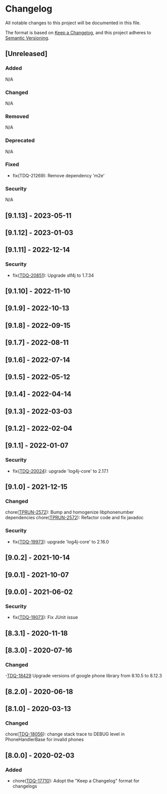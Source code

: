 # Changelog
All notable changes to this project will be documented in this file.

The format is based on [Keep a Changelog](https://keepachangelog.com/en/1.0.0/),
and this project adheres to [Semantic Versioning](https://semver.org/spec/v2.0.0.html).

## [Unreleased]
### Added
N/A
### Changed
N/A
### Removed
N/A
### Deprecated
N/A
### Fixed
- fix(TDQ-21269): Remove dependency 'm2e'
### Security
N/A

## [9.1.13] - 2023-05-11

## [9.1.12] - 2023-01-03

## [9.1.11] - 2022-12-14
### Security
- fix([TDQ-20851](https://jira.talendforge.org/browse/TDQ-20851)): Upgrade slf4j to 1.7.34

## [9.1.10] - 2022-11-10

## [9.1.9] - 2022-10-13

## [9.1.8] - 2022-09-15

## [9.1.7] - 2022-08-11

## [9.1.6] - 2022-07-14

## [9.1.5] - 2022-05-12

## [9.1.4] - 2022-04-14

## [9.1.3] - 2022-03-03

## [9.1.2] - 2022-02-04

## [9.1.1] - 2022-01-07
### Security
- fix([TDQ-20024](https://jira.talendforge.org/browse/TDQ-20024)): upgrade 'log4j-core' to 2.17.1

## [9.1.0] - 2021-12-15
### Changed
chore([TPRUN-2572](https://jira.talendforge.org/browse/TPRUN-2572)): Bump and homogenize libphonenumber dependencies
chore([TPRUN-2572](https://jira.talendforge.org/browse/TPRUN-2572)): Refactor code and fix javadoc
### Security
- fix([TDQ-19973](https://jira.talendforge.org/browse/TDQ-19973)): upgrade 'log4j-core' to 2.16.0

## [9.0.2] - 2021-10-14

## [9.0.1] - 2021-10-07

## [9.0.0] - 2021-06-02
### Security
- fix([TDQ-19073](https://jira.talendforge.org/browse/TDQ-19073)): Fix JUnit issue

## [8.3.1] - 2020-11-18

## [8.3.0] - 2020-07-16
### Changed
-[TDQ-18429](https://jira.talendforge.org/browse/TDQ-18429) Upgrade versions of google phone library from 8.10.5 to 8.12.3

## [8.2.0] - 2020-06-18

## [8.1.0] - 2020-03-13
### Changed
chore([TDQ-18056](https://jira.talendforge.org/browse/TDQ-18056)): change stack trace to DEBUG level in PhoneHandlerBase for invalid phones

## [8.0.0] - 2020-02-03
### Added
- chore([TDQ-17710](https://jira.talendforge.org/browse/TDQ-17710)): Adopt the "Keep a Changelog" format for changelogs
